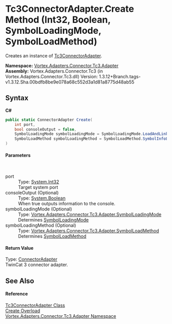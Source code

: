 # Tc3ConnectorAdapter.Create Method (Int32, Boolean, SymbolLoadingMode, SymbolLoadMethod)
 

Creates an instance of <a href="T_Vortex_Adapters_Connector_Tc3_Adapter_Tc3ConnectorAdapter.md">Tc3ConnectorAdapter</a>.

**Namespace:**&nbsp;<a href="N_Vortex_Adapters_Connector_Tc3_Adapter.md">Vortex.Adapters.Connector.Tc3.Adapter</a><br />**Assembly:**&nbsp;Vortex.Adapters.Connector.Tc3 (in Vortex.Adapters.Connector.Tc3.dll) Version: 1.3.12+Branch.tags-v1.3.12.Sha.00bdfb8be9e078a68c552d3a1d81a8775d48ab55

## Syntax

**C#**<br />
``` C#
public static ConnectorAdapter Create(
	int port,
	bool consoleOutput = false,
	SymbolLoadingMode symbolLoadingMode = SymbolLoadingMode.LoadAndLinkOnTheFly,
	SymbolLoadMethod symbolLoadingMethod = SymbolLoadMethod.SymbolInfoLoader
)
```


#### Parameters
&nbsp;<dl><dt>port</dt><dd>Type: <a href="https://docs.microsoft.com/dotnet/api/system.int32" target="_blank">System.Int32</a><br />Target system port</dd><dt>consoleOutput (Optional)</dt><dd>Type: <a href="https://docs.microsoft.com/dotnet/api/system.boolean" target="_blank">System.Boolean</a><br />When true outputs information to the console.</dd><dt>symbolLoadingMode (Optional)</dt><dd>Type: <a href="T_Vortex_Adapters_Connector_Tc3_Adapter_SymbolLoadingMode.md">Vortex.Adapters.Connector.Tc3.Adapter.SymbolLoadingMode</a><br />Determines <a href="T_Vortex_Adapters_Connector_Tc3_Adapter_SymbolLoadingMode.md">SymbolLoadingMode</a></dd><dt>symbolLoadingMethod (Optional)</dt><dd>Type: <a href="T_Vortex_Adapters_Connector_Tc3_Adapter_SymbolLoadMethod.md">Vortex.Adapters.Connector.Tc3.Adapter.SymbolLoadMethod</a><br />Determines <a href="T_Vortex_Adapters_Connector_Tc3_Adapter_SymbolLoadMethod.md">SymbolLoadMethod</a></dd></dl>

#### Return Value
Type: <a href="T_Vortex_Connector_ConnectorAdapter.md">ConnectorAdapter</a><br />TwinCat 3 connector adapter.

## See Also


#### Reference
<a href="T_Vortex_Adapters_Connector_Tc3_Adapter_Tc3ConnectorAdapter.md">Tc3ConnectorAdapter Class</a><br /><a href="Overload_Vortex_Adapters_Connector_Tc3_Adapter_Tc3ConnectorAdapter_Create.md">Create Overload</a><br /><a href="N_Vortex_Adapters_Connector_Tc3_Adapter.md">Vortex.Adapters.Connector.Tc3.Adapter Namespace</a><br />